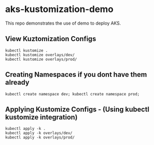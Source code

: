 # aks-kustomization-demo
This repo demonstrates the use of demo to deploy AKS.

## View Kuztomization Configs
```
kubectl kustomize .
kubectl kustomize overlays/dev/
kubectl kustomize overlays/prod/
```

## Creating Namespaces if you dont have them already
```
kubectl create namespace dev; kubectl create namespace prod;
```

## Applying Kustomize Configs - (Using kubectl kustomize integration)
```
kubectl apply -k .
kubectl apply -k overlays/dev/
kubectl apply -k overlays/prod/
```
